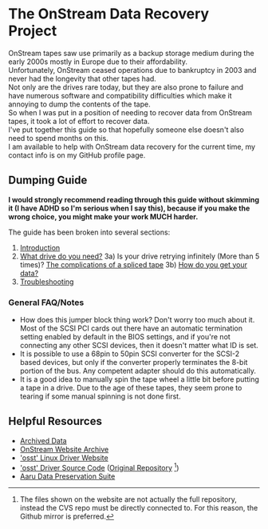 # The OnStream Data Recovery Project  
OnStream tapes saw use primarily as a backup storage medium during the early 2000s mostly in Europe due to their affordability.  
Unfortunately, OnStream ceased operations due to bankruptcy in 2003 and never had the longevity that other tapes had.  
Not only are the drives rare today, but they are also prone to failure and have numerous software and compatibility difficulties which make it annoying to dump the contents of the tape.  
So when I was put in a position of needing to recover data from OnStream tapes, it took a lot of effort to recover data.  
I've put together this guide so that hopefully someone else doesn't also need to spend months on this.  
I am available to help with OnStream data recovery for the current time, my contact info is on my GitHub profile page.  

## Dumping Guide  
**I would strongly recommend reading through this guide without skimming it (I have ADHD so I'm serious when I say this), because if you make the wrong choice, you might make your work MUCH harder.**  

The guide has been broken into several sections:  
 1) [Introduction](/info/INTRO.MD)
 2) [What drive do you need?](/info/DRIVES.MD)
 3a) Is your drive retrying infinitely (More than 5 times)? [The complications of a spliced tape](/info/SPLICES.MD)
 3b) [How do you get your data?](/info/SOFTWARE.MD)
 4) [Troubleshooting](/info/TROUBLESHOOTING.MD)

### General FAQ/Notes  
 - How does this jumper block thing work? Don't worry too much about it. Most of the SCSI PCI cards out there have an automatic termination setting enabled by default in the BIOS settings, and if you're not connecting any other SCSI devices, then it doesn't matter what ID is set.  
 - It is possible to use a 68pin to 50pin SCSI converter for the SCSI-2 based devices, but only if the converter properly terminates the 8-bit portion of the bus. Any competent adapter should do this automatically.  
 - It is a good idea to manually spin the tape wheel a little bit before putting a tape in a drive. Due to the age of these tapes, they seem prone to tearing if some manual spinning is not done first.
 
 ## Helpful Resources  
 - [Archived Data](/archives/)
 - [OnStream Website Archive](https://web.archive.org/web/20030130111054/http://www.onstreamdata.com/)  
 - ['osst' Linux Driver Website](https://osst.sourceforge.net/)  
 - ['osst' Driver Source Code](https://github.com/Kneesnap/osst) ([Original Repository](https://sourceforge.net/projects/osst/) [^1])  
 - [Aaru Data Preservation Suite](https://github.com/aaru-dps/Aaru)  

[^1]: The files shown on the website are not actually the full repository, instead the CVS repo must be directly connected to.
  For this reason, the Github mirror is preferred.